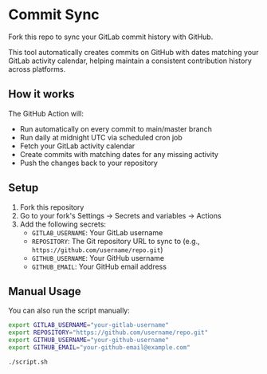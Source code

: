 # Commit Sync

Fork this repo to sync your GitLab commit history with GitHub.

This tool automatically creates commits on GitHub with dates matching your GitLab activity calendar, helping maintain a consistent contribution history across platforms.

## How it works

The GitHub Action will:

- Run automatically on every commit to main/master branch
- Run daily at midnight UTC via scheduled cron job
- Fetch your GitLab activity calendar
- Create commits with matching dates for any missing activity
- Push the changes back to your repository

## Setup

1. Fork this repository
2. Go to your fork's Settings → Secrets and variables → Actions
3. Add the following secrets:
   - `GITLAB_USERNAME`: Your GitLab username
   - `REPOSITORY`: The Git repository URL to sync to (e.g., `https://github.com/username/repo.git`)
   - `GITHUB_USERNAME`: Your GitHub username
   - `GITHUB_EMAIL`: Your GitHub email address

## Manual Usage

You can also run the script manually:

```bash
export GITLAB_USERNAME="your-gitlab-username"
export REPOSITORY="https://github.com/username/repo.git"
export GITHUB_USERNAME="your-github-username"
export GITHUB_EMAIL="your-github-email@example.com"

./script.sh
```
